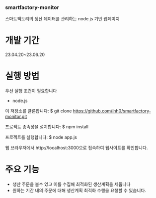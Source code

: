 ### smartfactory-monitor
스마트팩토리의 생산 데이터를 관리하는 node.js 기반 웹페이지

# 개발 기간
23.04.20~23.06.20

# 실행 방법
우선 실행 조건이 필요합니다
- node.js

이 저장소를 클론합니다:
$ git clone https://github.com/ihh0/smartfactory-monitor.git

프로젝트 종속성을 설치합니다:
$ npm install

프로젝트를 실행합니다:
$ node app.js

웹 브라우저에서 http://localhost:3000으로 접속하여 웹사이트를 확인합니다.

# 주요 기능
- 생산 주문을 볼수 있고 이를 수집해 최적화된 생산계획을 세웁니다
- 원하는 기간 내의 주문에 대해 생산계획 최적화 수행을 요청할 수 있습니다.
